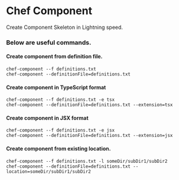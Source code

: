 # Chef Component
Create Component Skeleton in Lightning speed.

### Below are useful commands.

#### Create component from definition file.
```
chef-component --f definitions.txt
chef-component --definitionFile=definitions.txt
```

#### Create component in TypeScript format
```
chef-component --f definitions.txt -e tsx
chef-component --definitionFile=definitions.txt --extension=tsx
```

#### Create component in JSX format
```
chef-component --f definitions.txt -e jsx
chef-component --definitionFile=definitions.txt --extension=jsx
```

#### Create component from existing location.
```
chef-component --f definitions.txt -l someDir/subDir1/subDir2
chef-component --definitionFile=definitions.txt --location=someDir/subDir1/subDir2
```